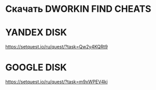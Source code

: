 # Скачать DWORKIN FIND CHEATS

# YANDEX DISK
https://setquest.io/ru/quest/?task=Qw2y4KQRt9

# GOOGLE DISK
https://setquest.io/ru/quest/?task=m9xWPEV4ki

